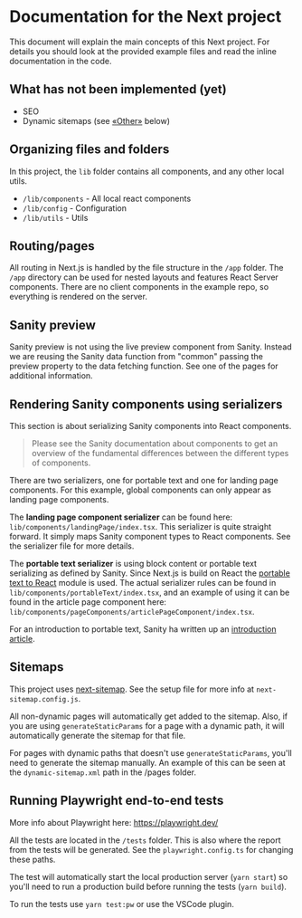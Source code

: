 # Documentation for the Next project

This document will explain the main concepts of this Next project. For details you should look at the provided example files and read the inline documentation in the code.

## What has not been implemented (yet)

-   SEO
-   Dynamic sitemaps (see [«Other»](#Other) below)

## Organizing files and folders

In this project, the `lib` folder contains all components, and any other local utils.

-   `/lib/components` - All local react components
-   `/lib/config` - Configuration
-   `/lib/utils` - Utils

## Routing/pages

All routing in Next.js is handled by the file structure in the `/app` folder. The `/app` directory can be used for nested layouts and features React Server components. There are no client components in the example repo, so everything is rendered on the server.

## Sanity preview

Sanity preview is not using the live preview component from Sanity. Instead we are reusing the Sanity data function from "common" passing the preview property to the data fetching function. See one of the pages for additional information.

## Rendering Sanity components using serializers

This section is about serializing Sanity components into React components.

> Please see the Sanity documentation about components to get an overview of the fundamental differences between the different types of components.

There are two serializers, one for portable text and one for landing page components. For this example, global components can only appear as landing page components.

The **landing page component serializer** can be found here: `lib/components/landingPage/index.tsx`. This serializer is quite straight forward. It simply maps Sanity component types to React components. See the serializer file for more details.

The **portable text serializer** is using block content or portable text serializing as defined by Sanity. Since Next.js is build on React the [portable text to React](https://github.com/portabletext/react-portabletext) module is used. The actual serializer rules can be found in `lib/components/portableText/index.tsx`, and an example of using it can be found in the article page component here: `lib/components/pageComponents/articlePageComponent/index.tsx`.

For an introduction to portable text, Sanity ha written up an [introduction article](https://www.sanity.io/guides/introduction-to-portable-text).

## Sitemaps

This project uses [next-sitemap](https://www.npmjs.com/package/next-sitemap).
See the setup file for more info at `next-sitemap.config.js`.

All non-dynamic pages will automatically get added to the sitemap. Also, if you are using `generateStaticParams` for a page with a dynamic path, it will automatically generate the sitemap for that file.

For pages with dynamic paths that doesn't use `generateStaticParams`, you'll need to generate the sitemap manually. An example of this can be seen at the `dynamic-sitemap.xml` path in the /pages folder.

## Running Playwright end-to-end tests

More info about Playwright here: https://playwright.dev/

All the tests are located in the `/tests` folder. This is also where the report from the tests will be generated. See the `playwright.config.ts` for changing these paths.

The test will automatically start the local production server (`yarn start`) so you'll need to run a production build before running the tests (`yarn build`).

To run the tests use `yarn test:pw` or use the VSCode plugin.
